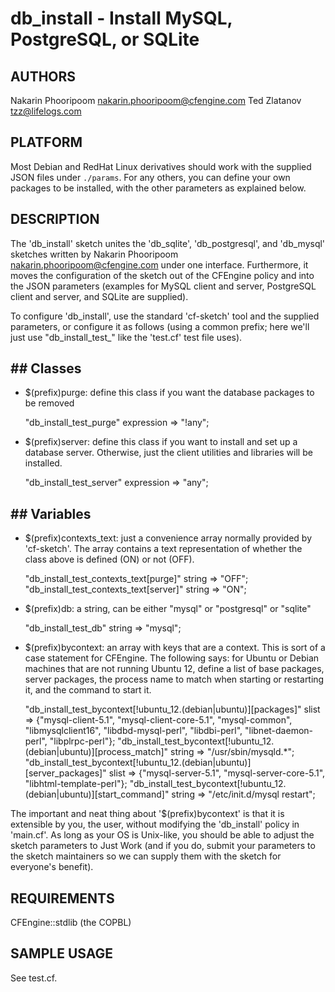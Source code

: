 # db_install - Install MySQL, PostgreSQL, or SQLite

## AUTHORS
Nakarin Phooripoom <nakarin.phooripoom@cfengine.com>
Ted Zlatanov <tzz@lifelogs.com>

## PLATFORM

Most Debian and RedHat Linux derivatives should work with the supplied
JSON files under `./params`.  For any others, you can define your own
packages to be installed, with the other parameters as explained
below.

## DESCRIPTION

The 'db_install' sketch unites the 'db_sqlite', 'db_postgresql', and
'db_mysql' sketches written by Nakarin Phooripoom
<nakarin.phooripoom@cfengine.com> under one interface.  Furthermore,
it moves the configuration of the sketch out of the CFEngine policy
and into the JSON parameters (examples for MySQL client and server,
PostgreSQL client and server, and SQLite are supplied).

To configure 'db_install', use the standard 'cf-sketch' tool and the
supplied parameters, or configure it as follows (using a common
prefix; here we'll just use "db_install_test_" like the 'test.cf' test
file uses).

## ## Classes

* $(prefix)purge: define this class if you want the database packages
  to be removed

    "db_install_test_purge" expression => "!any";

* $(prefix)server: define this class if you want to install and set up
  a database server.  Otherwise, just the client utilities and
  libraries will be installed.

    "db_install_test_server" expression => "any";

## ## Variables

* $(prefix)contexts_text: just a convenience array normally provided by 'cf-sketch'.  The array contains a text representation of whether the class above is defined (ON) or not (OFF).

    "db_install_test_contexts_text[purge]" string => "OFF";
    "db_install_test_contexts_text[server]" string => "ON";

* $(prefix)db: a string, can be either "mysql" or "postgresql" or "sqlite"

    "db_install_test_db" string => "mysql";


* $(prefix)bycontext: an array with keys that are a context.  This is
  sort of a case statement for CFEngine.  The following says: for
  Ubuntu or Debian machines that are not running Ubuntu 12, define a
  list of base packages, server packages, the process name to match
  when starting or restarting it, and the command to start it.

    "db_install_test_bycontext[!ubuntu_12.(debian|ubuntu)][packages]" slist => {"mysql-client-5.1", "mysql-client-core-5.1", "mysql-common", "libmysqlclient16", "libdbd-mysql-perl", "libdbi-perl", "libnet-daemon-perl", "libplrpc-perl"};
    "db_install_test_bycontext[!ubuntu_12.(debian|ubuntu)][process_match]" string => "/usr/sbin/mysqld.*";
    "db_install_test_bycontext[!ubuntu_12.(debian|ubuntu)][server_packages]" slist => {"mysql-server-5.1", "mysql-server-core-5.1", "libhtml-template-perl"};
    "db_install_test_bycontext[!ubuntu_12.(debian|ubuntu)][start_command]" string => "/etc/init.d/mysql restart";

The important and neat thing about '$(prefix)bycontext' is that it is
extensible by you, the user, without modifying the 'db_install' policy
in 'main.cf'.  As long as your OS is Unix-like, you should be able to
adjust the sketch parameters to Just Work (and if you do, submit your
parameters to the sketch maintainers so we can supply them with the
sketch for everyone's benefit).

## REQUIREMENTS

CFEngine::stdlib (the COPBL)

## SAMPLE USAGE

See test.cf.
